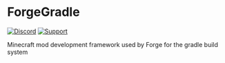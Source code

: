 ForgeGradle
===========
[![Discord](https://img.shields.io/discord/313125603924639766.svg?color=%237289da&label=Discord&logo=discord&logoColor=%237289da)][Discord] [![Support](https://img.shields.io/badge/Patreon-Support-orange.svg?logo=Patreon)][Patreon]

Minecraft mod development framework used by Forge for the gradle build system

[Discord]: https://discord.minecraftforge.net/
[Patreon]: https://www.patreon.com/LexManos
